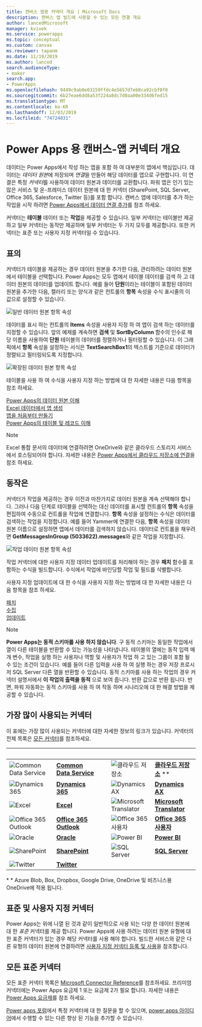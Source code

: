```yaml
---
title: 캔버스 앱용 커넥터 개요 | Microsoft Docs
description: 캔버스 앱 빌드에 사용할 수 있는 모든 연결 개요
author: lancedMicrosoft
manager: kvivek
ms.service: powerapps
ms.topic: conceptual
ms.custom: canvas
ms.reviewer: tapanm
ms.date: 11/19/2019
ms.author: lanced
search.audienceType:
- maker
search.app:
- PowerApps
ms.openlocfilehash: 9449c9ab8e03159ffdc4e5657d7eb8ca92cbf0f0
ms.sourcegitcommit: 6b27eae6dd8a53f224a8dc7d0aa00e334d6fed15
ms.translationtype: MT
ms.contentlocale: ko-KR
ms.lasthandoff: 12/03/2019
ms.locfileid: "74724031"
---
```

# <a name="overview-of-canvas-app-connectors-for-power-apps"></a>Power Apps 용 캔버스-앱 커넥터 개요
데이터는 Power Apps에서 작성 하는 앱을 포함 하 여 대부분의 앱에서 핵심입니다. 데이터는 *데이터 원본*에 저장되며 *연결*을 만들어 해당 데이터를 앱으로 구현합니다. 이 연결은 특정 *커넥터*를 사용하여 데이터 원본과 데이터를 교환합니다. 파워 앱은 인기 있는 많은 서비스 및 온-프레미스 데이터 원본에 대 한 커넥터 (SharePoint, SQL Server, Office 365, Salesforce, Twitter 등)를 포함 합니다. 캔버스 앱에 데이터를 추가 하는 작업을 시작 하려면 [Power Apps에서 데이터 연결 추가](add-data-connection.md)를 참조 하세요.

커넥터는 **테이블** 데이터 또는 **작업**을 제공할 수 있습니다. 일부 커넥터는 테이블만 제공하고 일부 커넥터는 동작만 제공하며 일부 커넥터는 두 가지 모두를 제공합니다. 또한 커넥터는 표준 또는 사용자 지정 커넥터일 수 있습니다.

## <a name="tables"></a>표의

커넥터가 테이블을 제공하는 경우 데이터 원본을 추가한 다음, 관리하려는 데이터 원본에서 테이블을 선택합니다. Power Apps는 모두 앱에서 테이블 데이터를 검색 하 고 데이터 원본의 데이터를 업데이트 합니다. 예를 들어 **단원**이라는 테이블이 포함된 데이터 원본을 추가한 다음, 캘러리 또는 양식과 같은 컨트롤의 **항목** 속성을 수식 표시줄의 이 값으로 설정할 수 있습니다.

 ![일반 데이터 원본 항목 속성](./media/connections-list/ItemPropertyPlain.png)

데이터를 표시 하는 컨트롤의 **Items** 속성을 사용자 지정 하 여 앱이 검색 하는 데이터를 지정할 수 있습니다. 앞의 예제를 계속하면 **검색** 및 **SortByColumn** 함수의 인수로 해당 이름을 사용하여 **단원** 테이블의 데이터를 정렬하거나 필터링할 수 있습니다. 이 그래픽에서 **항목** 속성을 설정하는 서식은 **TextSearchBox1**의 텍스트를 기준으로 데이터가 정렬되고 필터링되도록 지정합니다. 

 ![확장된 데이터 원본 항목 속성](./media/connections-list/ItemPropertyExpanded.png)

테이블을 사용 하 여 수식을 사용자 지정 하는 방법에 대 한 자세한 내용은 다음 항목을 참조 하세요.

  [Power Apps의 데이터 원본 이해](working-with-data-sources.md)<br> 
  [Excel 데이터에서 앱 생성](get-started-create-from-data.md)<br> 
  [앱을 처음부터 만들기](get-started-create-from-blank.md)<br>
  [Power Apps의 테이블 및 레코드 이해](working-with-tables.md)

  > [!NOTE]
  > Excel 통합 문서의 데이터에 연결하려면 OneDrive와 같은 클라우드 스토리지 서비스에서 호스팅되어야 합니다. 자세한 내용은 [Power Apps에서 클라우드 저장소에 연결](connections/cloud-storage-blob-connections.md)을 참조 하세요.

## <a name="actions"></a>동작은

커넥터가 작업을 제공하는 경우 이전과 마찬가지로 데이터 원본을 계속 선택해야 합니다. 그러나 다음 단계로 테이블을 선택하는 대신 데이터를 표시할 컨트롤의 **항목** 속성을 편집하여 수동으로 컨트롤을 작업에 연결합니다. **항목** 속성을 설정하는 수식은 데이터를 검색하는 작업을 지정합니다. 예를 들어 Yammer에 연결한 다음, **항목** 속성을 데이터 원본 이름으로 설정하면 앱에서 데이터를 검색하지 않습니다. 데이터로 컨트롤을 채우려면 **GetMessagesInGroup (5033622).messages**와 같은 작업을 지정합니다.

![작업 데이터 원본 항목 속성](./media/connections-list/ItemPropertyAction.png)

작업 커넥터에 대한 사용자 지정 데이터 업데이트를 처리해야 하는 경우 **패치** 함수를 포함하는 수식을 빌드합니다. 수식에서 작업에 바인딩할 작업 및 필드를 식별합니다.  

사용자 지정 업데이트에 대 한 수식을 사용자 지정 하는 방법에 대 한 자세한 내용은 다음 항목을 참조 하세요.

[패치](functions/function-patch.md)<br>[수집](functions/function-clear-collect-clearcollect.md)<br>[업데이트](functions/function-update-updateif.md)

> [!NOTE]
>  **Power Apps는 동적 스키마를 사용 하지 않습니다**. 구 동적 스키마는 동일한 작업에서 열이 다른 테이블을 반환할 수 있는 가능성을 나타냅니다. 테이블의 열에는 동작 입력 매개 변수, 작업을 실행 하는 사용자나 역할 및 사용자가 작업 하 고 있는 그룹이 포함 될 수 있는 조건이 있습니다. 예를 들어 다른 입력을 사용 하 여 실행 하는 경우 저장 프로시저 SQL Server 다른 열을 반환할 수 있습니다. 동적 스키마를 사용 하는 작업의 경우 커넥터 설명서에서 **이 작업의 출력을 동적** 으로 보여 줍니다. 반환 값으로 반환 됩니다. 반면, 파워 자동화는 동적 스키마를 사용 하 여 작동 하며 시나리오에 대 한 해결 방법을 제공할 수 있습니다.

## <a name="popular-connectors"></a>가장 많이 사용되는 커넥터

이 표에는 가장 많이 사용되는 커넥터에 대한 자세한 정보의 링크가 있습니다. 커넥터의 전체 목록은 [모든 커넥터](https://docs.microsoft.com/connectors/)를 참조하세요.

| &nbsp; | &nbsp; | &nbsp; | &nbsp; | &nbsp; |
| --- | --- | --- | --- | --- |
| ![Common Data Service](./media/connections-list/cdm.png) |[**Common Data Service**](connections/connection-common-data-service.md) |&nbsp; |![클라우드 저장소](./media/connections-list/onedrive.png) |[**클라우드 저장소**](connections/cloud-storage-blob-connections.md) ** |
| ![Dynamics 365](./media/connections-list/dynamics-365.png) |[**Dynamics 365**](connections/connection-dynamics-crmonline.md) |&nbsp; | ![Dynamics AX](./media/connections-list/dynamics-ax.png) |[**Dynamics AX**](connections/connection-dynamicsax.md) |
|![Excel](./media/connections-list/excel.png) |[**Excel**](connections/connection-excel.md) |&nbsp; |![Microsoft Translator](./media/connections-list/microsoft-translator.png) |[**Microsoft Translator**](connections/connection-microsoft-translator.md) |
|![Office 365 Outlook](./media/connections-list/office365.png) |[**Office 365 Outlook**](connections/connection-office365-outlook.md) |&nbsp; | ![Office 365 사용자](./media/connections-list/office365.png) |[**Office 365 사용자**](connections/connection-office365-users.md) |
| ![Oracle](./media/connections-list/oracle-icon.png) |[**Oracle**](connections/connection-oracledb.md) |&nbsp; | ![Power BI](./media/connections-list/powerbi.png) |[**Power BI**](connections/connection-powerbi.md) |
| ![SharePoint](./media/connections-list/sharepoint.png) |[**SharePoint**](connections/connection-sharepoint-online.md) |&nbsp; | ![SQL Server](./media/connections-list/sql.png) |[**SQL Server**](connections/connection-azure-sqldatabase.md) 
|![Twitter](./media/connections-list/twitter.png) |[**Twitter**](connections/connection-twitter.md)

\* * Azure Blob, Box, Dropbox, Google Drive, OneDrive 및 비즈니스용 OneDrive에 적용 됩니다.

## <a name="standard-and-custom-connectors"></a>표준 및 사용자 지정 커넥터
Power Apps는 위에 나열 된 것과 같이 일반적으로 사용 되는 다양 한 데이터 원본에 대 한 *표준* 커넥터를 제공 합니다. Power Apps에 사용 하려는 데이터 원본 유형에 대 한 표준 커넥터가 있는 경우 해당 커넥터를 사용 해야 합니다. 빌드한 서비스와 같은 다른 유형의 데이터 원본에 연결하려면 [사용자 지정 커넥터 등록 및 사용](../canvas-apps/register-custom-api.md)을 참조합니다.

## <a name="all-standard-connectors"></a>모든 표준 커넥터
모든 표준 커넥터 목록은 [Microsoft Connector Reference](https://docs.microsoft.com/connectors/)를 참조하세요. 프리미엄 커넥터에는 Power Apps 요금제 1 또는 요금제 2가 필요 합니다. 자세한 내용은 [Power Apps 요금제](https://powerapps.microsoft.com/pricing/)를 참조 하세요.

[Power apps 포럼](https://powerusers.microsoft.com/t5/PowerApps-Community/ct-p/PowerApps1)에서 특정 커넥터에 대 한 질문을 할 수 있으며, [power apps 아이디어](https://powerusers.microsoft.com/t5/PowerApps-Ideas/idb-p/PowerAppsIdeas)에서 수행할 수 있는 다른 향상 된 기능을 추가할 수 있습니다.
